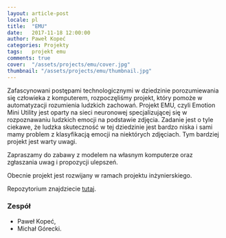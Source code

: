 ```yaml
---
layout: article-post
locale: pl
title:  "EMU"
date:   2017-11-18 12:00:00
author: Paweł Kopeć
categories: Projekty
tags:	projekt emu
comments: true
cover:  "/assets/projects/emu/cover.jpg"
thumbnail: "/assets/projects/emu/thumbnail.jpg"
---
```


Zafascynowani postępami technologicznymi w dziedzinie porozumiewania się człowieka z komputerem, rozpoczęliśmy projekt, który pomoże w automatyzacji rozumienia ludzkich zachowań. Projekt EMU, czyli Emotion Mini Utility jest oparty na sieci neuronowej specjalizującej się w rozpoznawaniu ludzkich emocji na podstawie zdjęcia. Zadanie jest o tyle ciekawe, że ludzka skuteczność w tej dziedzinie jest bardzo niska i sami mamy problem z klasyfikacją emocji na niektórych zdjęciach. Tym bardziej projekt jest warty uwagi.

Zapraszamy do zabawy z modelem na własnym komputerze oraz zgłaszania uwag i propozycji ulepszeń.

Obecnie projekt jest rozwijany w ramach projektu inżynierskiego.

Repozytorium znajdziecie [tutaj](https://github.com/AffectiveComputing/emu/).

### Zespół
- Paweł Kopeć,
- Michał Górecki.

